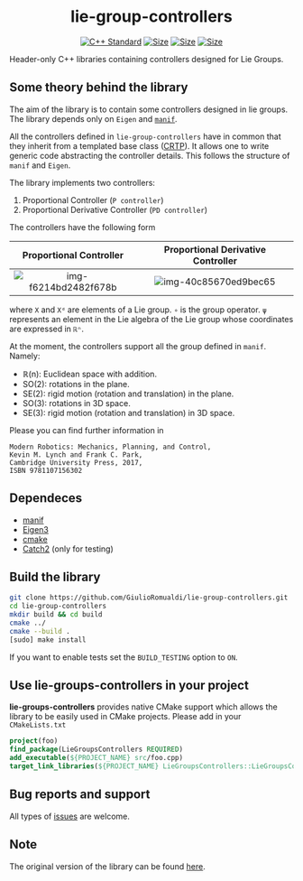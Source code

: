 <p align="center">
<h1 align="center">lie-group-controllers </h1>
</p>

<p align="center">
<a href="https://isocpp.org"><img src="https://img.shields.io/badge/standard-C++17-blue.svg?style=flat&logo=c%2B%2B" alt="C++ Standard"/></a>
<a href="./LICENSE"><img src="https://img.shields.io/badge/license-LGPL-19c2d8.svg" alt="Size" /></a>
<a href="https://dic-iit.github.io/lie-group-controllers/doxygen/doc/html/index.html"><img src="https://github.com/dic-iit/lie-group-controllers/workflows/GitHub%20Pages/badge.svg" alt="Size" /></a>
<a href="https://github.com/dic-iit/lie-group-controllers/actions?query=workflow%3A%22C%2B%2B+CI+Workflow%22"><img src="https://github.com/dic-iit/lie-group-controllers/workflows/C++%20CI%20Workflow/badge.svg" alt="Size" /></a>

</p>

Header-only C++ libraries containing controllers designed for Lie Groups.

## Some theory behind the library

The aim of the library is to contain some controllers designed in lie groups. The library depends only on `Eigen` and [`manif`](https://github.com/artivis/manif).

All the controllers defined in `lie-group-controllers` have in common that they inherit from a templated base class ([CRTP](https://en.wikipedia.org/wiki/Curiously_recurring_template_pattern)). It allows one to write generic code abstracting the controller details. This follows the structure of `manif` and `Eigen`.

The library implements two controllers:
1. Proportional Controller (`P controller`)
2. Proportional Derivative Controller (`PD controller`)

The controllers have the following form

|       Proportional Controller      | Proportional Derivative Controller |
|:-----------------------:|:-------------:|
| ![img-f6214bd2482f678b](https://user-images.githubusercontent.com/16744101/89174620-77c5b100-d586-11ea-88f7-318343c13b0f.png)  | ![img-40c85670ed9bec65](https://user-images.githubusercontent.com/16744101/89174628-7b593800-d586-11ea-8219-d3ea2cb70901.png)        |

where `X` and `Xᵈ` are elements of a Lie group. `∘` is the group operator. `ψ` represents an element in the Lie algebra of the Lie group whose coordinates are expressed in `ℝⁿ`.

At the moment, the controllers support all the group defined in `manif`. Namely:
- ℝ(n): Euclidean space with addition.
- SO(2): rotations in the plane.
- SE(2): rigid motion (rotation and translation) in the plane.
- SO(3): rotations in 3D space.
- SE(3): rigid motion (rotation and translation) in 3D space.

Please you can find further information in
```
Modern Robotics: Mechanics, Planning, and Control,
Kevin M. Lynch and Frank C. Park, 
Cambridge University Press, 2017, 
ISBN 9781107156302
```

## Dependeces

- [manif](https://github.com/artivis/manif)
- [Eigen3](http://eigen.tuxfamily.org/index.php?title=Main_Page)
- [cmake](https://cmake.org/)
- [Catch2](https://github.com/catchorg/Catch2) (only for testing)

## Build the library

```sh
git clone https://github.com/GiulioRomualdi/lie-group-controllers.git
cd lie-group-controllers
mkdir build && cd build
cmake ../
cmake --build .
[sudo] make install
```
If you want to enable tests set the `BUILD_TESTING` option to `ON`.

## Use lie-groups-controllers in your project

**lie-groups-controllers** provides native CMake support which allows the library to be easily used in CMake projects. Please add in your `CMakeLists.txt`

```cmake
project(foo)
find_package(LieGroupsControllers REQUIRED)
add_executable(${PROJECT_NAME} src/foo.cpp)
target_link_libraries(${PROJECT_NAME} LieGroupsControllers::LieGroupsControllers)
```

## Bug reports and support

All types of [issues](https://github.com/dic-iit/lie-group-controllers/issues/new) are welcome.

## Note

The original version of the library can be found [here](https://github.com/GiulioRomualdi/lie-group-controllers).
